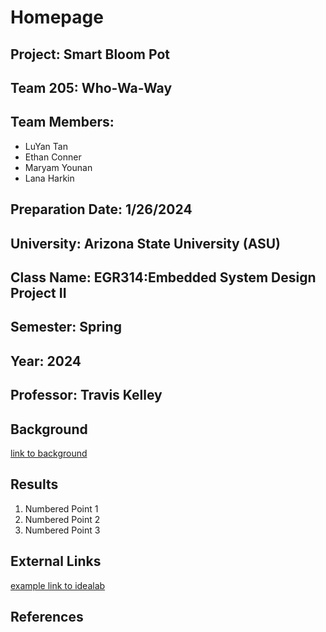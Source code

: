 # Homepage

## Project: Smart Bloom Pot
## Team 205: Who-Wa-Way
## Team Members:
* LuYan Tan
* Ethan Conner
* Maryam Younan
* Lana Harkin
## Preparation Date: 1/26/2024
## University: Arizona State University (ASU)
## Class Name: EGR314:Embedded System Design Project II
## Semester: Spring
## Year: 2024
## Professor: Travis Kelley


## Background

[link to background](/background.md)

## Results

1. Numbered Point 1
1. Numbered Point 2
1. Numbered Point 3


## External Links

[example link to idealab](https://idealab.asu.edu)


## References
